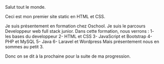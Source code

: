 Salut tout le monde.

Ceci est mon premier site static en HTML et CSS.

Je suis présentement en formation chez Oschool.
    Je suis le parcours Developpeur web full stack junior.
    Dans cette formation, nous verrons :
          1- les bases du developpeur
          2- HTML et CSS
          3- JavaScript et Bootstrap
          4- PHP et MySQL
          5- Java
          6- Laravel et Wordpress
    Mais présentement nous en sommes au petit 3.
    
Donc on se dit à la prochaine pour la suite de ma progression.
